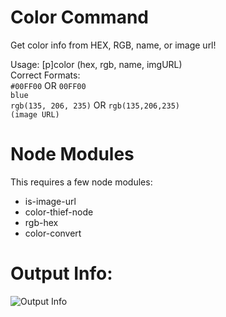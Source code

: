 # Color Command
Get color info from HEX, RGB, name, or image url!

Usage: [p]color (hex, rgb, name, imgURL)  
Correct Formats:  
`#00FF00` OR `00FF00`  
`blue`  
`rgb(135, 206, 235)` OR `rgb(135,206,235)`  
`(image URL)`  

# Node Modules
This requires a few node modules:
- is-image-url
- color-thief-node
- rgb-hex
- color-convert

# Output Info: 
![Output Info](https://i.imgur.com/hEWKQuh.png)